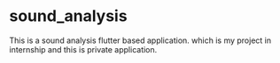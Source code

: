 # sound_analysis
 This is a sound analysis flutter based application. which is my project in internship and this is private application.
